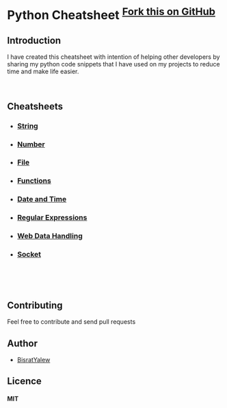 Python Cheatsheet 
<sup>[Fork this on GitHub](https://github.com/BisratYalew/python-cheatsheet)
</sup>
=================



## Introduction
I have created this cheatsheet with intention of helping other developers by sharing my python code snippets that I have used on my projects to reduce time and make life easier.

<br>

## Cheatsheets

- ### [String](string.md)
- ### [Number](number.md)
- ### [File](files.md)
- ### [Functions](functions.md)
- ### [Date and Time](date-time.md)
- ### [Regular Expressions](regular-expressions.md)
- ### [Web Data Handling](web-data-handling.md)
- ### [Socket](socket.md)

<br><br><br>





## Contributing

Feel free to contribute and send pull requests

## Author

* [BisratYalew](https://bisratyalew.github.io)

## Licence

#### MIT
